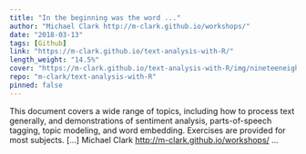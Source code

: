 ```yaml
---
title: "In the beginning was the word ..."
author: "Michael Clark http://m-clark.github.io/workshops/"
date: "2018-03-13"
tags: [Github]
link: "https://m-clark.github.io/text-analysis-with-R/"
length_weight: "14.5%"
cover: "https://m-clark.github.io/text-analysis-with-R/img/nineteeneightyR.png"
repo: "m-clark/text-analysis-with-R"
pinned: false
---
```


This document covers a wide range of topics, including how to process text generally, and demonstrations of sentiment analysis, parts-of-speech tagging, topic modeling, and word embedding. Exercises are provided for most subjects. [...] Michael Clark http://m-clark.github.io/workshops/  ...

